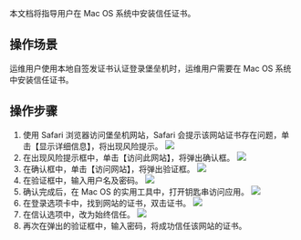 本文档将指导用户在 Mac OS 系统中安装信任证书。
## 操作场景
运维用户使用本地自签发证书认证登录堡垒机时，运维用户需要在 Mac OS 系统中安装信任证书。
## 操作步骤
1. 使用 Safari 浏览器访问堡垒机网站，Safari 会提示该网站证书存在问题，单击【显示详细信息】，将出现风险提示。
![](https://main.qcloudimg.com/raw/2a1d555046e6ea1fd92374bef7bb6f86.png)
2. 在出现风险提示框中，单击【访问此网站】，将弹出确认框。
![](https://main.qcloudimg.com/raw/b43bc69eab0a793c0bd536b825c34c49.png)
3. 在确认框中，单击【访问网站】，将弹出验证框。
![](https://main.qcloudimg.com/raw/512bae3f279a2eb6bfe9f64bd6222125.png)
4. 在验证框中，输入用户名及密码。
![](https://main.qcloudimg.com/raw/b849183188961d766aeab9ecb5321c2e.png)
5. 确认完成后，在 Mac OS 的实用工具中，打开钥匙串访问应用。
![](https://main.qcloudimg.com/raw/084aafded27a8faece1db1721686df5c.png)
6. 在登录选项卡中，找到网站的证书，双击证书。
![](https://main.qcloudimg.com/raw/db9ca78cd4f5726fcdb72fbc65bbec63.png)
7. 在信认选项中，改为始终信任。
![](https://main.qcloudimg.com/raw/f070b3883c5f05998694649e3e204d4f.png)
8. 再次在弹出的验证框中，输入密码，将成功信任该网站的证书。
